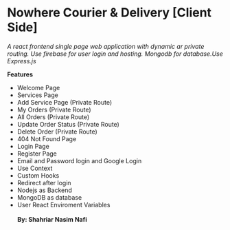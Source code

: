 # Nowhere Courier & Delivery [Client Side]

_A react frontend single page web application with dynamic ar private routing. Use firebase for user login and hosting. Mongodb for database.Use Express.js_

**Features**

- Welcome Page
- Services Page
- Add Service Page (Private Route)
- My Orders (Private Route)
- All Orders (Private Route)
- Update Order Status (Private Route)
- Delete Order (Private Route)
- 404 Not Found Page
- Login Page
- Register Page
- Email and Password login and Google Login
- Use Context
- Custom Hooks
- Redirect after login
- Nodejs as Backend
- MongoDB as database
- User React Enviroment Variables
  <br>
  <br>
  **By: Shahriar Nasim Nafi**
